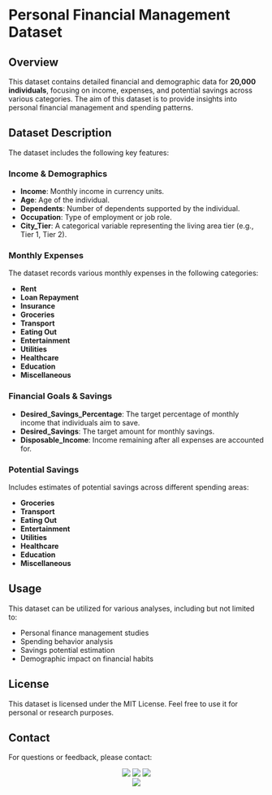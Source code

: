 

# Personal Financial Management Dataset

## Overview

This dataset contains detailed financial and demographic data for **20,000 individuals**, focusing on income, expenses, and potential savings across various categories. The aim of this dataset is to provide insights into personal financial management and spending patterns.

## Dataset Description

The dataset includes the following key features:

### Income & Demographics

- **Income**: Monthly income in currency units.
- **Age**: Age of the individual.
- **Dependents**: Number of dependents supported by the individual.
- **Occupation**: Type of employment or job role.
- **City_Tier**: A categorical variable representing the living area tier (e.g., Tier 1, Tier 2).

### Monthly Expenses

The dataset records various monthly expenses in the following categories:

- **Rent**
- **Loan Repayment**
- **Insurance**
- **Groceries**
- **Transport**
- **Eating Out**
- **Entertainment**
- **Utilities**
- **Healthcare**
- **Education**
- **Miscellaneous**

### Financial Goals & Savings

- **Desired_Savings_Percentage**: The target percentage of monthly income that individuals aim to save.
- **Desired_Savings**: The target amount for monthly savings.
- **Disposable_Income**: Income remaining after all expenses are accounted for.

### Potential Savings

Includes estimates of potential savings across different spending areas:

- **Groceries**
- **Transport**
- **Eating Out**
- **Entertainment**
- **Utilities**
- **Healthcare**
- **Education**
- **Miscellaneous**

## Usage

This dataset can be utilized for various analyses, including but not limited to:

- Personal finance management studies
- Spending behavior analysis
- Savings potential estimation
- Demographic impact on financial habits



## License

This dataset is licensed under the MIT License. Feel free to use it for personal or research purposes.

## Contact

For questions or feedback, please contact:
<body>
<p align="center">
  <a href="mailto:arifmiahcse952@gmail.com"><img src="https://img.shields.io/badge/Email-arifmiah%40gmail.com-blue?style=flat-square&logo=gmail"></a>
  <a href="https://github.com/Arif-miad"><img src="https://img.shields.io/badge/GitHub-%40ArifMiah-lightgrey?style=flat-square&logo=github"></a>
  <a href="https://www.linkedin.com/in/arif-miah-8751bb217/"><img src="https://img.shields.io/badge/LinkedIn-Arif%20Miah-blue?style=flat-square&logo=linkedin"></a>

 
  
  <br>
  <img src="https://img.shields.io/badge/Phone-%2B8801998246254-green?style=flat-square&logo=whatsapp">
  
</p>




